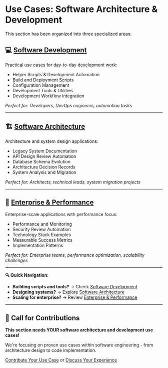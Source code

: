 # Use Cases: Software Architecture & Development
This section has been organized into three specialized areas:

## 💻 **[Software Development](07a-development-use-cases.md)**
Practical use cases for day-to-day development work:
- Helper Scripts & Development Automation
- Build and Deployment Scripts
- Configuration Management
- Development Tools & Utilities
- Development Workflow Integration

*Perfect for: Developers, DevOps engineers, automation tasks*

---

## 🏗️ **[Software Architecture](07b-architecture-use-cases.md)**
Architecture and system design applications:
- Legacy System Documentation
- API Design Review Automation
- Database Schema Evolution
- Architecture Decision Records
- System Analysis and Migration

*Perfect for: Architects, technical leads, system migration projects*

---

## 🏢 **[Enterprise & Performance](07c-enterprise-use-cases.md)**
Enterprise-scale applications with performance focus:
- Performance and Monitoring
- Security Review Automation
- Technology Stack Examples
- Measurable Success Metrics
- Implementation Patterns

*Perfect for: Enterprise teams, performance optimization, scalability challenges*

---

**🔍 Quick Navigation:**
- **Building scripts and tools?** → Check [Software Development](07a-development-use-cases.md)
- **Designing systems?** → Explore [Software Architecture](07b-architecture-use-cases.md)
- **Scaling for enterprise?** → Review [Enterprise & Performance](07c-enterprise-use-cases.md)

---

## 🚀 Call for Contributions

**This section needs YOUR software architecture and development use cases!**

We're focusing on proven use cases within software engineering - from architecture design to code implementation.

[Contribute Your Use Case](CONTRIBUTING.md) or [Discuss Your Experience](../../issues)
